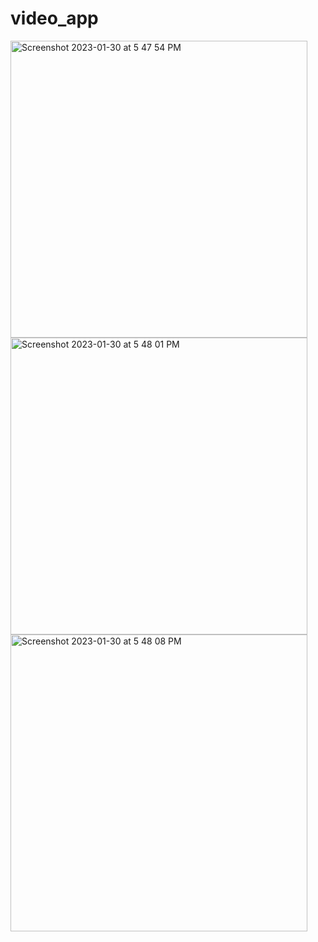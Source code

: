 # video_app
<img width="475" alt="Screenshot 2023-01-30 at 5 47 54 PM" src="https://user-images.githubusercontent.com/121867955/215474924-1603d4d5-0fcd-40cd-8f20-727ab01dbc81.png">
<img width="475" alt="Screenshot 2023-01-30 at 5 48 01 PM" src="https://user-images.githubusercontent.com/121867955/215474933-41742707-d79d-468a-a036-a3476df8a2f9.png">
<img width="475" alt="Screenshot 2023-01-30 at 5 48 08 PM" src="https://user-images.githubusercontent.com/121867955/215474947-849a19bf-87b8-477c-b15b-ab4a11df1972.png">
